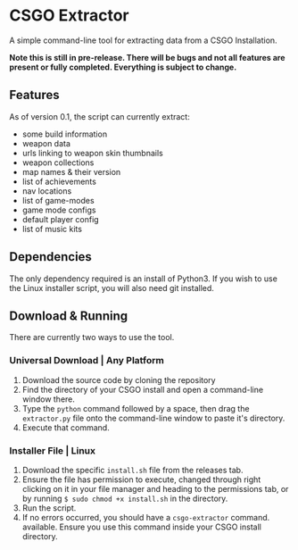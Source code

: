 # CSGO Extractor
A simple command-line tool for extracting data from a CSGO Installation.

**Note this is still in pre-release. There will be bugs and not all features are present or fully completed. Everything is subject to change.**

## Features
As of version 0.1, the script can currently extract:
- some build information
- weapon data
- urls linking to weapon skin thumbnails
- weapon collections
- map names & their version
- list of achievements
- nav locations
- list of game-modes
- game mode configs
- default player config
- list of music kits

## Dependencies
The only dependency required is an install of Python3. If you wish to use the Linux installer script, you will also need git installed.

## Download & Running
There are currently two ways to use the tool.

### Universal Download | Any Platform
1. Download the source code by cloning the repository
2. Find the directory of your CSGO install and open a command-line window there.
3. Type the ```python``` command followed by a space, then drag the ```extractor.py``` file onto the command-line window to paste it's directory.
4. Execute that command.

### Installer File | Linux
1. Download the specific ```install.sh``` file from the releases tab.
2. Ensure the file has permission to execute, changed through right clicking on it in your file manager and heading to the permissions tab, or by running ```$ sudo chmod +x install.sh``` in the directory.
3. Run the script.
4. If no errors occurred, you should have a ```csgo-extractor``` command. available. Ensure you use this command inside your CSGO install directory. 
